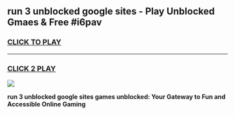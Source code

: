 
## run 3 unblocked google sites - Play Unblocked Gmaes & Free #i6pav
<h3>
<a href="https://news.freeplayer.one?title=run_3_unblocked_google_sites&ref=24F">CLICK TO PLAY</a></h3>
<hr>

<h3>
<a href="https://news.freeplayer.one?title=run_3_unblocked_google_sites&ref=24F">CLICK 2 PLAY</a>
  
</h3>

<a href="https://news.freeplayer.one?title=run_3_unblocked_google_sites&ref=24F/"><img src="https://clearcache.store/games.png"></a>


**run 3 unblocked google sites games unblocked: Your Gateway to Fun and Accessible Online Gaming**
